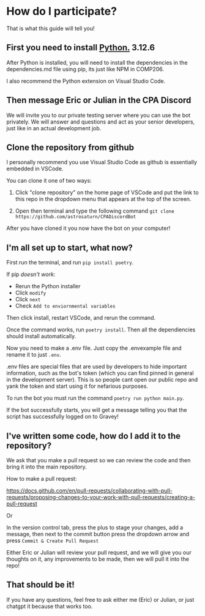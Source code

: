 # How do I participate?
That is what this guide will tell you!

## First you need to install [Python.](https://www.python.org/downloads/) 3.12.6
After Python is installed, you will need to install the dependencies in the dependencies.md file using pip, its just like NPM in COMP206.

I also recommend the Python extension on Visual Studio Code.

## Then message Eric or Julian in the CPA Discord
We will invite you to our private testing server where you can use the bot privately. 
We will answer and questions and act as your senior developers, just like in an actual development job. 

## Clone the repository from github
I personally recommend you use Visual Studio Code as github is essentially embedded in VSCode. 

You can clone it one of two ways:

1. Click "clone repository" on the home page of VSCode and put the link to this repo in the dropdown menu that appears at the top of the screen.

2. Open then terminal and type the following command `git clone https://github.com/astrosaturn/CPADiscordBot`

After you have cloned it you now have the bot on your computer!

## I'm all set up to start, what now?

First run the terminal, and run `pip install poetry`. 

If pip *doesn't work*:

- Rerun the Python installer
- Click `modify`
- Click `next`
- Check `Add to enviornmental variables`

Then click install, restart VSCode, and rerun the command.

Once the command works, run `poetry install`.
Then all the dependiencies should install automatically.

Now you need to make a .env file. Just copy the .envexample file and rename it to just `.env`.

.env files are special files that are used by developers to hide important information, such as the bot's token (which you can find pinned in general in the development server). This is so people cant open our public repo and yank the token and start using it for nefarious purposes.

To run the bot you must run the command `poetry run python main.py`.

If the bot successfully starts, you will get a message telling you that the script has successfully logged on to Gravey!

## I've written some code, how do I add it to the repository?
We ask that you make a pull request so we can review the code and then bring it into the main repository.

How to make a pull request:

https://docs.github.com/en/pull-requests/collaborating-with-pull-requests/proposing-changes-to-your-work-with-pull-requests/creating-a-pull-request

Or

In the version control tab, press the plus to stage your changes, add a message, then next to the commit button press the dropdown arrow and press `Commit & Create Pull Request`

Either Eric or Julian will review your pull request, and we will give you our thoughts on it, any improvements to be made, then we will pull it into the repo!

## That should be it! 
If you have any questions, feel free to ask either me (Eric) or Julian, or just chatgpt it because that works too.
